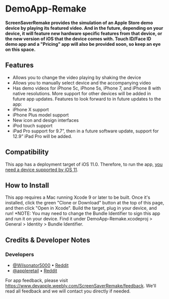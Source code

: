 # DemoApp-Remake
**ScreenSaverRemake provides the simulation of an Apple Store demo device by playing its featured video. And in the future, depending on your device, it will feature new hardware specific features from that device, or the new version of iOS that the device comes with. Touch ID/Face ID demo app and a "Pricing" app will also be provided soon, so keep an eye on this space.**

## Features 
 * Allows you to change the video playing by shaking the device
 * Allows you to manually select device and the accompanying video
 * Has demo videos for iPhone 5c, iPhone 5s, iPhone 7, and iPhone 8 with native resolutions. More support for other devices will be added in future app updates.
Features to look forward to in future updates to the app:
 * iPhone X support
 * iPhone Plus model support
 * New icon and design interfaces 
 * iPod touch support
 * iPad Pro support for 9.7”, then in a future software update, support for 12.9” iPad Pro will be added.

## Compatibility
This app has a deployment target of iOS 11.0. Therefore, to run the app, [you need a device supported by iOS 11](https://www.macrumors.com/2017/06/06/ios-11-compatible-iphone-ipad-ipod-models/).

## How to Install
This app requires a Mac running Xcode 9 or later to be built. Once it's installed, click the green "Clone or Download" button at the top of this page, and then click "Open in Xcode". Build the target, plug in your device, and run!
*NOTE: You may need to change the Bundle Identifier to sign this app and run it on your device. Find it under DemoApp-Remake.xcodeproj > General > Identity > Bundle Identifier.

## Credits & Developer Notes
### Developers
 * [@Wilsonator5000](https://github.com/Wilsonator5000) • [Reddit](https://www.reddit.com/user/wilsonator5000-dev)
 * [@appleretail](https://github.com/appleretail) • [Reddit](https://www.reddit.com/user/berry_vis3107)
 
For app feedback, please visit https://www.devapple.weebly.com/ScreenSaverRemake/feedback. We'll read all feedback and we will contact you directly if needed.
